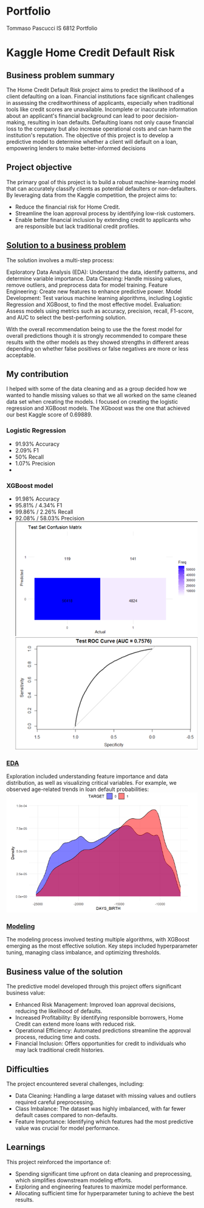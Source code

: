# Portfolio
Tommaso Pascucci
IS 6812 Portfolio

# Kaggle Home Credit Default Risk
## Business problem summary
The Home Credit Default Risk project aims to predict the likelihood of a client defaulting on a loan. Financial institutions face significant challenges in assessing the creditworthiness of applicants, especially when traditional tools like credit scores are unavailable. Incomplete or inaccurate information about an applicant's financial background can lead to poor decision-making, resulting in loan defaults. Defaulting loans not only cause financial loss to the company but also increase operational costs and can harm the institution's reputation. The objective of this project is to develop a predictive model to determine whether a client will default on a loan, empowering lenders to make better-informed decisions

## Project objective
The primary goal of this project is to build a robust machine-learning model that can accurately classify clients as potential defaulters or non-defaulters. By leveraging data from the Kaggle competition, the project aims to:

* Reduce the financial risk for Home Credit.
* Streamline the loan approval process by identifying low-risk customers.
* Enable better financial inclusion by extending credit to applicants who are responsible but lack traditional credit profiles.

## [Solution to a business problem](https://github.com/CSJoyce/HomeCreditProject/blob/main/practiceProjectModeling2.Rmd)
The solution involves a multi-step process:

Exploratory Data Analysis (EDA): Understand the data, identify patterns, and determine variable importance.
Data Cleaning: Handle missing values, remove outliers, and preprocess data for model training.
Feature Engineering: Create new features to enhance predictive power.
Model Development: Test various machine learning algorithms, including Logistic Regression and XGBoost, to find the most effective model.
Evaluation: Assess models using metrics such as accuracy, precision, recall, F1-score, and AUC to select the best-performing solution.  <br />

With the overall recommendation being to use the the forest model for overall predictions though it is strongly recommended to compare these results with the other models as they showed strengths in different areas depending on whether false positives or false negatives are more or less acceptable.

## My contribution
I helped with some of the data cleaning and as a group decided how we wanted to handle missing values so that we all worked on the same cleaned data set when creating the models. I focused on creating the logistic regression and XGBoost models. The XGboost was the one that achieved our best Kaggle score of 0.69889.


### Logistic Regression
* 91.93% Accuracy
* 2.09% F1
* 50% Recall
* 1.07% Precision
* 
### XGBoost model
* 91.98% Accuracy
* 95.81% / 4.34% F1
* 99.86% / 2.26% Recall
* 92.08% / 58.03% Precision  <br />
![](/images/matrix.png)
![](/images/AUC.png)

### [EDA](https://github.com/TommasoPascucci/Portfolio/blob/main/EDA.Rmd)
Exploration included understanding feature importance and data distribution, as well as visualizing critical variables. For example, we observed age-related trends in loan default probabilities:
![](/images/Age.png)

### [Modeling](https://github.com/TommasoPascucci/Portfolio/blob/main/practiceProjectModeling2.Rmd)
The modeling process involved testing multiple algorithms, with XGBoost emerging as the most effective solution. Key steps included hyperparameter tuning, managing class imbalance, and optimizing thresholds.

## Business value of the solution
The predictive model developed through this project offers significant business value:

* Enhanced Risk Management: Improved loan approval decisions, reducing the likelihood of defaults.
* Increased Profitability: By identifying responsible borrowers, Home Credit can extend more loans with reduced risk.
* Operational Efficiency: Automated predictions streamline the approval process, reducing time and costs.
* Financial Inclusion: Offers opportunities for credit to individuals who may lack traditional credit histories.

## Difficulties
The project encountered several challenges, including:

* Data Cleaning: Handling a large dataset with missing values and outliers required careful preprocessing.
* Class Imbalance: The dataset was highly imbalanced, with far fewer default cases compared to non-defaults.
* Feature Importance: Identifying which features had the most predictive value was crucial for model performance.

## Learnings
This project reinforced the importance of:

* Spending significant time upfront on data cleaning and preprocessing, which simplifies downstream modeling efforts.
* Exploring and engineering features to maximize model performance.
* Allocating sufficient time for hyperparameter tuning to achieve the best results.


